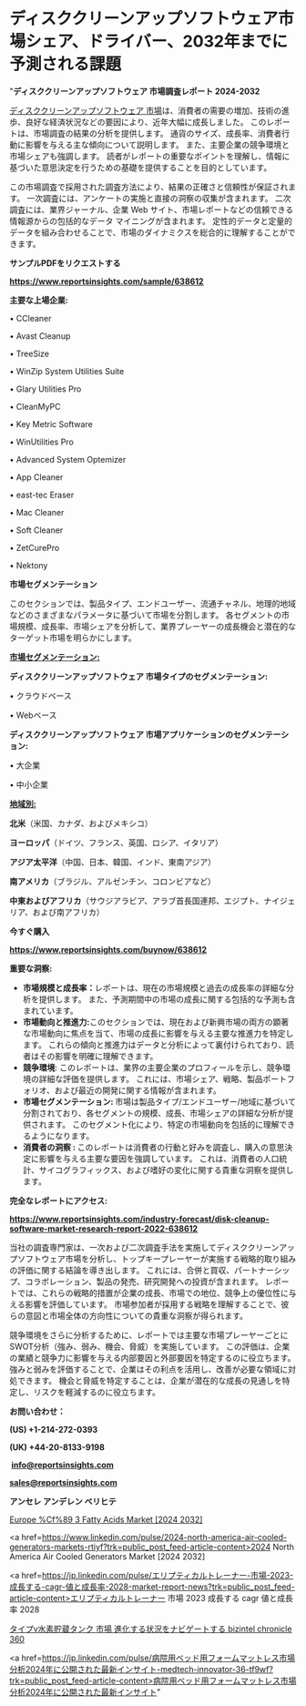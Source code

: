 # ディスククリーンアップソフトウェア市場シェア、ドライバー、2032年までに予測される課題

"<strong>ディスククリーンアップソフトウェア 市場調査レポート 2024-2032</strong>

<a href=https://www.reportsinsights.com/sample/638612>ディスククリーンアップソフトウェア 市場</a>は、消費者の需要の増加、技術の進歩、良好な経済状況などの要因により、近年大幅に成長しました。 このレポートは、市場調査の結果の分析を提供します。 通貨のサイズ、成長率、消費者行動に影響を与える主な傾向について説明します。 また、主要企業の競争環境と市場シェアも強調します。 読者がレポートの重要なポイントを理解し、情報に基づいた意思決定を行うための基礎を提供することを目的としています。

この市場調査で採用された調査方法により、結果の正確さと信頼性が保証されます。 一次調査には、アンケートの実施と直接の洞察の収集が含まれます。 二次調査には、業界ジャーナル、企業 Web サイト、市場レポートなどの信頼できる情報源からの包括的なデータ マイニングが含まれます。 定性的データと定量的データを組み合わせることで、市場のダイナミクスを総合的に理解することができます。

<strong><b>サンプルPDFをリクエストする</b></strong>

<a href=https://www.reportsinsights.com/sample/638612><strong><u>https://www.reportsinsights.com/sample/638612</u></strong></a>

<strong>主要な上場企業:</strong>

• CCleaner

• Avast Cleanup

• TreeSize

• WinZip System Utilities Suite

• Glary Utilities Pro

• CleanMyPC

• Key Metric Software

• WinUtilities Pro

• Advanced System Optemizer

• App Cleaner

• east-tec Eraser

• Mac Cleaner

• Soft Cleaner

• ZetCurePro

• Nektony

<strong>市場セグメンテーション</strong>

このセクションでは、製品タイプ、エンドユーザー、流通チャネル、地理的地域などのさまざまなパラメータに基づいて市場を分割します。 各セグメントの市場規模、成長率、市場シェアを分析して、業界プレーヤーの成長機会と潜在的なターゲット市場を明らかにします。

<strong><u>市場セグメンテーション</u></strong><strong><u>:</u></strong>

<strong>ディスククリーンアップソフトウェア 市場タイプのセグメンテーション:</strong>

• クラウドベース

• Webベース

<strong>ディスククリーンアップソフトウェア 市場アプリケーションのセグメンテーション:</strong>

• 大企業

• 中小企業

<strong><u>地域別</u></strong><strong><u>:</u></strong>

<strong>北米</strong>（米国、カナダ、およびメキシコ）

<strong>ヨーロッパ</strong>（ドイツ、フランス、英国、ロシア、イタリア）

<strong>アジア太平洋</strong>（中国、日本、韓国、インド、東南アジア）

<strong>南アメリカ</strong>（ブラジル、アルゼンチン、コロンビアなど）

<strong>中東およびアフリカ</strong>（サウジアラビア、アラブ首長国連邦、エジプト、ナイジェリア、および南アフリカ）

<strong>今すぐ購入</strong>

<a href=https://www.reportsinsights.com/buynow/638612><strong><u>https://www.reportsinsights.com/buynow/638612</u></strong></a>

<strong>重要な洞察:</strong>
<ul>
  <li><strong>市場規模と成長率：</strong>レポートは、現在の市場規模と過去の成長率の詳細な分析を提供します。 また、予測期間中の市場の成長に関する包括的な予測も含まれています。</li>
  <li><strong>市場動向と推進力:</strong>このセクションでは、現在および新興市場の両方の顕著な市場動向に焦点を当て、市場の成長に影響を与える主要な推進力を特定します。 これらの傾向と推進力はデータと分析によって裏付けられており、読者はその影響を明確に理解できます。</li>
  <li><strong>競争環境</strong>: このレポートは、業界の主要企業のプロフィールを示し、競争環境の詳細な評価を提供します。 これには、市場シェア、戦略、製品ポートフォリオ、および最近の開発に関する情報が含まれます。</li>
  <li><strong>市場セグメンテーション: </strong>市場は製品タイプ/エンドユーザー/地域に基づいて分割されており、各セグメントの規模、成長、市場シェアの詳細な分析が提供されます。 このセグメント化により、特定の市場動向を包括的に理解できるようになります。</li>
  <li><strong>消費者の洞察 : </strong>このレポートは消費者の行動と好みを調査し、購入の意思決定に影響を与える主要な要因を強調しています。 これは、消費者の人口統計、サイコグラフィックス、および嗜好の変化に関する貴重な洞察を提供します。</li>
</ul>
<strong>完全なレポートにアクセス:</strong>

<a href=https://www.reportsinsights.com/industry-forecast/disk-cleanup-software-market-research-report-2022-638612><strong><u><b>https://www.reportsinsights.com/industry-forecast/disk-cleanup-software-market-research-report-2022-638612</b></u></strong></a>

当社の調査専門家は、一次および二次調査手法を実施してディスククリーンアップソフトウェア市場を分析し、トップキープレーヤーが実施する戦略的取り組みの評価に関する結論を導き出します。 これには、合併と買収、パートナーシップ、コラボレーション、製品の発売、研究開発への投資が含まれます。 レポートでは、これらの戦略的措置が企業の成長、市場での地位、競争上の優位性に与える影響を評価しています。 市場参加者が採用する戦略を理解することで、彼らの意図と市場全体の方向性についての貴重な洞察が得られます。

競争環境をさらに分析するために、レポートでは主要な市場プレーヤーごとにSWOT分析（強み、弱み、機会、脅威）を実施しています。 この評価は、企業の業績と競争力に影響を与える内部要因と外部要因を特定するのに役立ちます。 強みと弱みを評価することで、企業はその利点を活用し、改善が必要な領域に対処できます。 機会と脅威を特定することは、企業が潜在的な成長の見通しを特定し、リスクを軽減するのに役立ちます。

<strong>お問い合わせ：</strong>

<strong>(US) +1-214-272-0393</strong>

<strong>(UK) +44-20-8133-9198</strong>

<strong> </strong><a href=info@reportsinsights.com><strong><u>info@reportsinsights.com</u></strong></a>

<a href=sales@reportsinsights.com><strong><u>sales@reportsinsights.com</u></strong></a>

<strong>アンセレ アンデレン ベリヒテ</strong>

<a href=https://www.linkedin.com/pulse/europe-%CF%89-3-fatty-acids-market-latest-trends-ynbzf/>Europe %Cf%89 3 Fatty Acids Market [2024 2032]</a>

<a href=https://www.linkedin.com/pulse/2024-north-america-air-cooled-generators-markets-rtiyf?trk=public_post_feed-article-content>2024 North America Air Cooled Generators Market [2024 2032]</a>

<a href=https://jp.linkedin.com/pulse/エリプティカルトレーナー-市場-2023-成長する-cagr-値と成長率-2028-market-report-news?trk=public_post_feed-article-content>エリプティカルトレーナー 市場 2023 成長する cagr 値と成長率 2028</a>

<a href=https://www.linkedin.com/pulse/タイプv水素貯蔵タンク-市場-進化する状況をナビゲートする-bizintel-chronicle-360/>タイプv水素貯蔵タンク 市場 進化する状況をナビゲートする bizintel chronicle 360</a>

<a href=https://jp.linkedin.com/pulse/病院用ベッド用フォームマットレス市場分析2024年に公開された最新インサイト-medtech-innovator-36-tf9wf?trk=public_post_feed-article-content>病院用ベッド用フォームマットレス市場分析2024年に公開された最新インサイト</a>"
